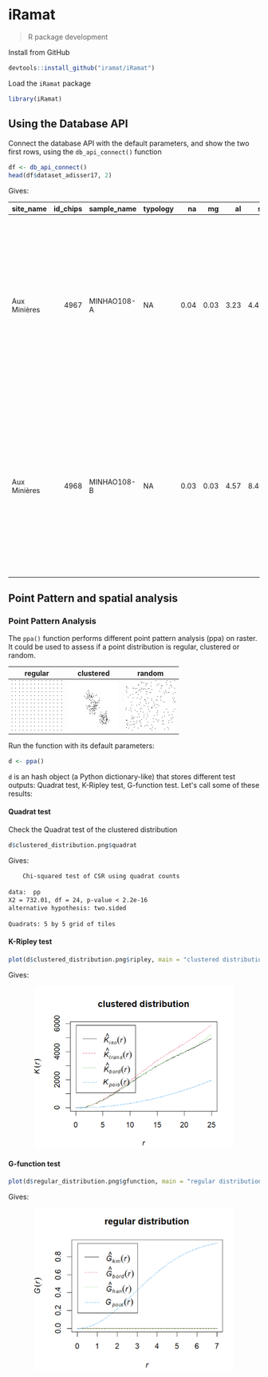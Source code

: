 # iRamat
> R package development

Install from GitHub

```R
devtools::install_github("iramat/iRamat")
```

Load the `iRamat` package


```R
library(iRamat)
```

## Using the Database API

Connect the database API with the default parameters, and show the two first rows, using the `db_api_connect()` function

```R
df <- db_api_connect()
head(df$dataset_adisser17, 2)
```

Gives:


|site_name    | id_chips|sample_name |typology |   na|   mg|   al|    si|    p|    s| cl|    k|   ca|   mn|    fe|   loi| ag|  arsenic|     ba|     be|     bi|    cd|     ce|     co|    cr|    cs|     cu|     dy|     er|    eu| deltafe56| deltafe57|    ga|     gd|   ge|    hf|    ho| indium|    la| li|    lu|    mo|     nb|    nd|     ni| os|os187_os188 | os187_os186|       pb| pd|     pr|     rb| ru|     sb|     sc| se|     sm|    sn|     sr| sr87_sr86|    ta|    tb| te|    th|    ti| tl|    tm|     u|      v|     w|      y|     yb|     zn|     zr|major_method |major_analytical_setup                    |trace_method |trace_analytical_setup                    |reference                                                                                                                                                                                                                                                          |url                                                         |
|:------------|--------:|:-----------|:--------|----:|----:|----:|-----:|----:|----:|--:|----:|----:|----:|-----:|-----:|--:|--------:|------:|------:|------:|-----:|------:|------:|-----:|-----:|------:|------:|------:|-----:|---------:|---------:|-----:|------:|----:|-----:|-----:|------:|-----:|--:|-----:|-----:|------:|-----:|------:|--:|:-----------|-----------:|--------:|--:|------:|------:|--:|------:|------:|--:|------:|-----:|------:|---------:|-----:|-----:|--:|-----:|-----:|--:|-----:|-----:|------:|-----:|------:|------:|------:|------:|:------------|:-----------------------------------------|:------------|:-----------------------------------------|:------------------------------------------------------------------------------------------------------------------------------------------------------------------------------------------------------------------------------------------------------------------|:-----------------------------------------------------------|
|Aux Minières |     4967|MINHAO108-A |NA       | 0.04| 0.03| 3.23|  4.45| 0.04| 0.00|  0| 0.07| 0.09| 0.03| 53.17|  7.90| NA|  578.900|  20.31| 13.500|  0.308| 0.325|  56.06| 26.590| 214.9| 0.971|  5.587|  5.025|  2.637| 1.387|        NA|        NA| 7.478|  4.960| 2.61| 1.431| 0.938|  0.475| 21.24| NA| 0.372| 5.362|  2.808| 24.37| 63.140| NA|NA          |          NA| 113.8444| NA|  6.119|  4.692| NA| 127.50|  1.342| NA|  6.095| 0.945|  43.73|        NA| 0.227| 0.843| NA| 17.38| 0.092| NA| 0.397| 9.352|  857.3| 0.563|  22.17|  2.776| 112.60|  58.04|ICP-OES      |CRPG - Thermo Fisher Scientific Icap 6500 |ICP-OES      |CRPG - Thermo Fisher Scientific Icap 6500 |Alexandre Disser, Philippe Dillmann, Marc Leroy, Maxime L'Héritier, Sylvain Bauvais, Philippe Fluzin (2017), Iron Supply for the Building of Metz Cathedral: New Methodological Development for Provenance Studies and Historical Considerations, Archaeometry, 59 |https://onlinelibrary.wiley.com/doi/full/10.1111/arcm.12265 |
|Aux Minières |     4968|MINHAO108-B |NA       | 0.03| 0.03| 4.57|  8.40| 0.04| 0.00|  0| 0.02| 0.11| 0.04| 43.30| 10.57| NA| 1010.000|  12.87|  9.351|  0.193| 0.296|  47.05| 27.430| 341.7| 0.221| 63.670|  4.556|  2.518| 1.103|        NA|        NA| 5.733|  4.166| 1.56| 2.771| 0.908|  0.806| 24.99| NA| 0.354| 4.121|  2.977| 18.26| 81.020| NA|NA          |          NA| 117.9742| NA|  5.025|  2.133| NA|  47.82|  1.333| NA|  4.576| 0.911|  86.50|        NA| 0.253| 0.748| NA| 55.21| 0.094| NA| 0.364| 4.369| 3957.0| 0.663|  23.34|  2.575| 113.70| 118.50|ICP-OES      |CRPG - Thermo Fisher Scientific Icap 6500 |ICP-OES      |CRPG - Thermo Fisher Scientific Icap 6500 |Alexandre Disser, Philippe Dillmann, Marc Leroy, Maxime L'Héritier, Sylvain Bauvais, Philippe Fluzin (2017), Iron Supply for the Building of Metz Cathedral: New Methodological Development for Provenance Studies and Historical Considerations, Archaeometry, 59 |https://onlinelibrary.wiley.com/doi/full/10.1111/arcm.12265 |


## Point Pattern and spatial analysis

### Point Pattern Analysis

The `ppa()` function performs different point pattern analysis (ppa) on raster. It could be used to assess if a point distribution is regular, clustered or random.

| regular | clustered | random |
|----------|----------|----------|
| ![](https://raw.githubusercontent.com/iramat/iRamat/master/inst/extdata/regular_distribution.png) | ![](https://raw.githubusercontent.com/iramat/iRamat/master/inst/extdata/clustered_distribution.png) | ![](https://raw.githubusercontent.com/iramat/iRamat/master/inst/extdata/random_distribution.png) |

Run the function with its default parameters:

```R
d <- ppa()
```

`d` is an hash object (a Python dictionary-like) that stores different test outputs: Quadrat test, K-Ripley test, G-function test. Let's call some of these results:

#### Quadrat test

Check the Quadrat test of the clustered distribution

```R
d$clustered_distribution.png$quadrat
```

Gives:

```
	Chi-squared test of CSR using quadrat counts

data:  pp
X2 = 732.01, df = 24, p-value < 2.2e-16
alternative hypothesis: two.sided

Quadrats: 5 by 5 grid of tiles
```

#### K-Ripley test

```R
plot(d$clustered_distribution.png$ripley, main = "clustered distribution")
```

Gives:

<p align="center">
  <img alt="img-name" src="./doc/ppa_kripley.png" width="400">
</p>

#### G-function test

```R
plot(d$regular_distribution.png$gfunction, main = "regular distribution")
```

Gives:

<p align="center">
  <img alt="img-name" src="./doc/ppa_gfunction.png" width="400">
</p>


